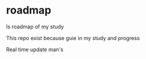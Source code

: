 # roadmap
Is roadmap of my study

This repo exist because guie in my study and progress


Real time update man's